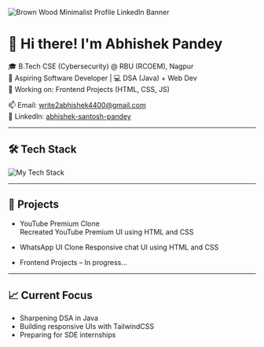 ![Brown Wood Minimalist Profile LinkedIn Banner](https://github.com/user-attachments/assets/79ce4e2c-7e0b-44e2-9705-2e02d0f03164)
# 👋 Hi there! I'm Abhishek Pandey


🎓 B.Tech CSE (Cybersecurity) @ RBU (RCOEM), Nagpur  
🎯 Aspiring Software Developer | 💻 DSA (Java) + Web Dev  
🌱 Working on: Frontend Projects (HTML, CSS, JS)

📫 Email: write2abhishek4400@gmail.com  
🔗 LinkedIn: [abhishek-santosh-pandey](https://www.linkedin.com/in/abhishek-santosh-pandey)

---

## 🛠️ Tech Stack

<p align="left">
  <img src="https://skillicons.dev/icons?i=java,html,css,js,tailwind" alt="My Tech Stack" />
</p>

---

## 🚀 Projects

- YouTube Premium Clone  
  Recreated YouTube Premium UI using HTML and CSS

- WhatsApp UI Clone
  Responsive chat UI using HTML and CSS

- Frontend Projects – In progress…

---

## 📈 Current Focus

- Sharpening DSA in Java  
- Building responsive UIs with TailwindCSS  
- Preparing for SDE internships  
